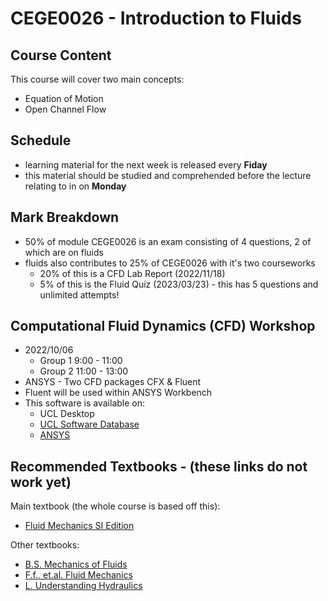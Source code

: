 # CEGE0026 - Introduction to Fluids

## Course Content
This course will cover two main concepts:
- Equation of Motion
- Open Channel Flow

## Schedule
- learning material for the next week is released every **Fiday**
- this material should be studied and comprehended before the lecture relating to in on **Monday**

## Mark Breakdown
- 50% of module CEGE0026 is an exam consisting of 4 questions, 2 of which are on fluids
-  fluids also contributes to 25% of CEGE0026 with it's two courseworks
    - 20% of this is a CFD Lab Report (2022/11/18)
    - 5% of this is the Fluid Quiz (2023/03/23) - this has 5 questions and unlimited attempts!

## Computational Fluid Dynamics (CFD) Workshop
- 2022/10/06
    - Group 1 9:00 - 11:00
    - Group 2 11:00 - 13:00
- ANSYS - Two CFD packages CFX & Fluent
- Fluent will be used within ANSYS Workbench
- This software is available on:
    - UCL Desktop
    - [UCL Software Database](https://swdb.ucl.ac.uk/)
    - [ANSYS](https://www.ansys.com/academic/students)

## Recommended Textbooks - (these links do not work yet)
Main textbook (the whole course is based off this):
- [Fluid Mechanics SI Edition]()

Other textbooks:
- [B.S. Mechanics of Fluids]()
- [F.f., et.al. Fluid Mechanics]()
- [L. Understanding Hydraulics]()